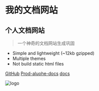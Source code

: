 # 我的文档网站
## 个人文档网站
> 一个神奇的文档网站生成巩固

* Simple and lightweight (~12kb gzipped)
* Multiple themes
* Not build static html files

[GitHub](https://github.com/docsifyjs/docsify/)
[Prod-aluohe-docs](https://github.com/aluohe/aluohe-docs)
[docs](https://aluohe.github.io/aluohe-docs/#/README)

![logo](https://aluohe.oss-cn-beijing.aliyuncs.com/aluohe-doc/psbNR6JU662.jpg)